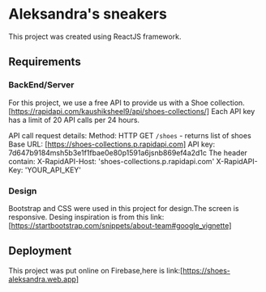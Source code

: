 # Aleksandra's sneakers 

This project was created using ReactJS framework.

## Requirements

### BackEnd/Server
For this project, we use a free API to provide us with a Shoe collection.[https://rapidapi.com/kaushiksheel9/api/shoes-collections/]
Each API key has a limit of 20 API calls per 24 hours.

API call request details:
Method: HTTP GET `/shoes` - returns list of shoes
Base URL: [https://shoes-collections.p.rapidapi.com]
API key: 7d647b9184msh5b3e1f1fbae0e80p1591a6jsnb869ef4a2d1c
The header contain:
  X-RapidAPI-Host: 'shoes-collections.p.rapidapi.com'
  X-RapidAPI-Key: 'YOUR_API_KEY'
  

### Design
Bootstrap and CSS were used in this project for design.The screen is responsive.
Desing inspiration is from this link: [https://startbootstrap.com/snippets/about-team#google_vignette]


## Deployment
  This project was put online on Firebase,here is link:[https://shoes-aleksandra.web.app]
